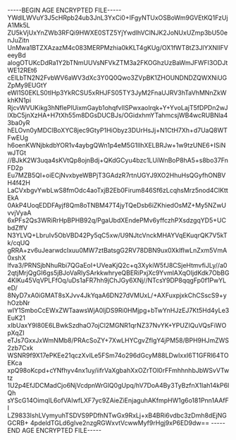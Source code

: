 -----BEGIN AGE ENCRYPTED FILE-----
YWdlLWVuY3J5cHRpb24ub3JnL3YxCi0+IFgyNTUxOSBoWm9GVEtKQ1FzUjA1Mk5L
ZU5kVjUxYnZWb3RFQi9HWXE0STZ5YjYwdlhVClNJK2JoNUxUZmp3bU50enJuZitn
UnMwa1BTZXAzazM4c083MERPMzhia0kKLT4gKUg/OX1fWT8tZ3JlYXNlIFVeeyBd
alogOTUKcDdRa1Y2bTNmUUVsNFVkZTM3a2FKOGhzUzBaWmJFWFI3ODJtWE12REt6
cElLbTN2N2FvbWV6aWV3dXc3Y0Q0Qwo3ZVpBK1ZHOUNDNDZQWXNiUGZpMy9EUGtY
eWl1S0EKLS0tIHp3YkRCSU5xRHJFS05TY3JyM2FnaUJRV3hTaVhMNnZkWkhKN1pi
RjcvWVUKikg3hNflePlUixmGayb1ohqfvIlSPwxaoIrqk+Y+YvoLajT5fDPDn2wJ
lXbC5jnXzHA+H7tXh55m8DGsDUCBJs/OGidxhmYTahmcsjWB4wcRUBNla43ba0yR
hELOvn0yMDClBoXYC8jec9GtyP1HiObyz3DUrHsJj+N1CtH7Xh+d7UaQ8WTFwEUg
h6oenKWNjbkdbYOR1v4aybgQWn1p4eM5G1llhXELBRJw+1w9tzUNE6+ISiNwJTGt
//BJkK2W3uqa4sKVtQp8ojnBdj+QKdGCyu4bzc1LUiWnBoP8hA5+s8bo37FnFD2p
Eu7MZB5QI+oiECjNvxbyeWBPjT3GAdzR7rtnUGYJ9XO2HhuHsQGyfhONBVH4f42H
LaCVxbgvYwbLwS8fmOdc4aoTxjB2Eb0Firum846Sf6zLcqhsMrz5nod4ClKttEkA
0AkP4UoqEDDFAyjf8Qm8oTNBM47T4jyTQeDsb6iZKhiedOsMZ+My5NZwUvvjVyaA
6xPFs2Qs3WRiRrHpBPHB92q/PgaUbdXEndePMv6yffczhPXsdzgqYD5+UCbdZffV
N3YLVQ+LbruIv5ObVBD42Py5qC5xw/U9NJtcVnckMHAYVqEKuqrQK7V5kTk/cqUQ
gRRA+zv6uJearwdcIxuu0MW7ztBatsgG2RV78DBN9ux0XkIfIwLnZxm5VmA0xshX
lfva3/PRNSjbNhuRbi7QGaEoI+UVeaKjQ2c+q3XykiW5fJ8CSjeHtmvfiJLy//a0
2qtjMrjQgGI6gs5jBJoVaRlySArkkwhryeQBERiPxjXc9YvmlAXqOIjdKdk7ObBG
4KlKu45VqVPLFfOq/uDs1aFR7hh9jChJGy6XNj//NTcsY9DP8qqgFp0f1PwYLeD/
8NyD7xA0iGMAT8sXJvv4JkYqaA6DN27dVMUxL/+AXFuxpjxkChCSscS9+yhOzbNr
wIY1SmboCcEWxZWTaawsWjA0ljDS9Ri0HMjpg+bTwYnHJzEJ7Kt5Hd4yLe3EuK21
xIbUaxY9l80E6LBwkSzdhaO7ojCl2MGNR1qrNZ37NvYK+YPUZIQuVQsFiWOpXqZI
eTJs7GxxJxWmNMb8/PRAcSoZY+7XwLHYCgvZfIgY4jPM58/BPH9HJmZWS2zb7Cxk
WSNR9f9X17ePKEe21qczXvILe5FSm74o296dGcyM88LDwIxxI6T1GFRl64TOEKca
xpQ98oKcpd+cYNfhyv4nx1uy/iifrVaXgbahXxOZrTOl0rFFmhhnhbJbWSvVTwtz
1U2p4EfJDCMadCjo6NjVcdpnWrGlQ0gUpq/hV7DoA4By3TyBzfnX1lah14kP6lQh
sYScG14OimqIL6ofVAIwfLXF7yc9ZAieZiEnjaguhAKfmpHW1g6o181Pnn1AAfFI
LZ9833IshLVymyuhTSDVS9PDfhNTwGx9RxLj+xB4BRi6vdbc3zDmh8dEjNGGCRB+
4pdeldTGLd6glve2nzgRGWxvtVcwwMyf9rHgj9xP6ED9dw==
-----END AGE ENCRYPTED FILE-----
